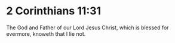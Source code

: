 # 2 Corinthians 11:31

The God and Father of our Lord Jesus Christ, which is blessed for evermore, knoweth that I lie not.